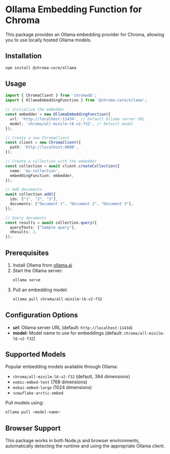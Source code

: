 # Ollama Embedding Function for Chroma

This package provides an Ollama embedding provider for Chroma, allowing you to use locally hosted Ollama models.

## Installation

```bash
npm install @chroma-core/ollama
```

## Usage

```typescript
import { ChromaClient } from 'chromadb';
import { OllamaEmbeddingFunction } from '@chroma-core/ollama';

// Initialize the embedder
const embedder = new OllamaEmbeddingFunction({
  url: 'http://localhost:11434', // Default Ollama server URL
  model: 'chroma/all-minilm-l6-v2-f32', // Default model
});

// Create a new ChromaClient
const client = new ChromaClient({
  path: 'http://localhost:8000',
});

// Create a collection with the embedder
const collection = await client.createCollection({
  name: 'my-collection',
  embeddingFunction: embedder,
});

// Add documents
await collection.add({
  ids: ["1", "2", "3"],
  documents: ["Document 1", "Document 2", "Document 3"],
});

// Query documents
const results = await collection.query({
  queryTexts: ["Sample query"],
  nResults: 2,
});
```

## Prerequisites

1. Install Ollama from [ollama.ai](https://ollama.ai/)
2. Start the Ollama server:
   ```bash
   ollama serve
   ```
3. Pull an embedding model:
   ```bash
   ollama pull chroma/all-minilm-l6-v2-f32
   ```

## Configuration Options

- **url**: Ollama server URL (default: `http://localhost:11434`)
- **model**: Model name to use for embeddings (default: `chroma/all-minilm-l6-v2-f32`)

## Supported Models

Popular embedding models available through Ollama:

- `chroma/all-minilm-l6-v2-f32` (default, 384 dimensions)
- `nomic-embed-text` (768 dimensions)
- `mxbai-embed-large` (1024 dimensions)
- `snowflake-arctic-embed`

Pull models using:
```bash
ollama pull <model-name>
```

## Browser Support

This package works in both Node.js and browser environments, automatically detecting the runtime and using the appropriate Ollama client.

